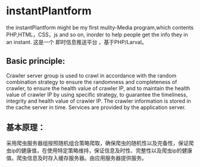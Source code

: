 # instantPlantform
the instantPlantform might be my first mulity-Media program,which contents PHP,HTML，CSS，js and so on, inorder to help people get the info they in an instant.
这是一个 即时信息推送平台 ，基于PHP/Larval。

## Basic principle:

Crawler server group is used to crawl in accordance with the random combination strategy to ensure the randomness and completeness of crawler, to ensure the health value of crawler IP, and to maintain the health value of crawler IP by using specific strategy, to guarantee the timeliness, integrity and health value of crawler IP.
The crawler information is stored in the cache server in time.
Services are provided by the application server.

## 基本原理：

采用爬虫服务器组按照随机组合策略爬取，确保爬虫的随机性以及完备性，保证爬虫ip的健康值，在使用特定策略维持，保证信息及时性、完整性以及爬虫ip的健康值。爬虫信息及时存入缓存服务器。由应用服务器提供服务。

